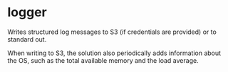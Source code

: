 logger
========

Writes structured log messages to S3 (if credentials are provided) or to standard out.

When writing to S3, the solution also periodically adds information about the OS, such as the total available memory
and the load average.


